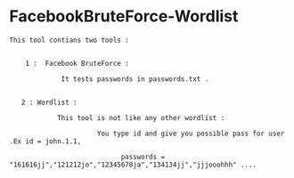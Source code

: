 # FacebookBruteForce-Wordlist
    This tool contians two tools :
    
    
        1 :  Facebook BruteForce :
                 
                 It tests passwords in passwords.txt .
                 
                 
       2 : Wordlist : 
                
                This tool is not like any other wordlist : 
                          
                          You type id and give you possible pass for user .Ex id = john.1.1, 
                          
                                passwords = "161616jj","121212jo","12345678ja","134134jj","jjjooohhh" ....
                                
                              
                       
